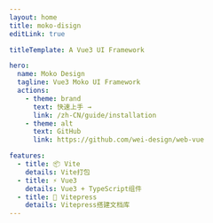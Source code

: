 ```yaml
---
layout: home
title: moko-disign
editLink: true

titleTemplate: A Vue3 UI Framework

hero:
  name: Moko Design
  tagline: Vue3 Moko UI Framework
  actions:
    - theme: brand
      text: 快速上手 →
      link: /zh-CN/guide/installation
    - theme: alt
      text: GitHub
      link: https://github.com/wei-design/web-vue

features:
  - title: 📦 Vite
    details: Vite打包
  - title: ⚡️ Vue3
    details: Vue3 + TypeScript组件
  - title: 📃 Vitepress
    details: Vitepress搭建文档库
---
```

